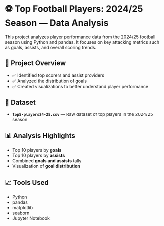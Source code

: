# ⚽ Top Football Players: 2024/25 Season — Data Analysis

This project analyzes player performance data from the 2024/25 football season using Python and pandas. It focuses on key attacking metrics such as goals, assists, and overall scoring trends.

## 📌 Project Overview

- ✅ Identified top scorers and assist providers
- ✅ Analyzed the distribution of goals
- ✅ Created visualizations to better understand player performance

## 📁 Dataset

- **`top5-players24-25.csv`** — Raw dataset of top players in the 2024/25 season

## 📊 Analysis Highlights

- Top 10 players by **goals**
- Top 10 players by **assists**
- Combined **goals and assists** tally
- Visualization of **goal distribution**

## 📈 Tools Used

- Python
- pandas
- matplotlib
- seaborn
- Jupyter Notebook

